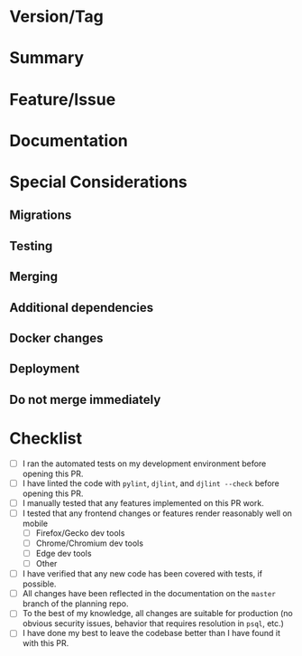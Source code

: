 # Version/Tag

# Summary

# Feature/Issue

# Documentation

# Special Considerations 
## Migrations

## Testing

## Merging

## Additional dependencies 

## Docker changes

## Deployment

## Do not merge immediately

# Checklist 
- [ ] I ran the automated tests on my development environment before opening this PR.
- [ ] I have linted the code with `pylint`, `djlint`, and `djlint --check` before opening this PR.
- [ ] I manually tested that any features implemented on this PR work.
- [ ] I tested that any frontend changes or features render reasonably well on mobile
  - [ ] Firefox/Gecko dev tools
  - [ ] Chrome/Chromium dev tools
  - [ ] Edge dev tools
  - [ ] Other
- [ ] I have verified that any new code has been covered with tests, if possible.
- [ ] All changes have been reflected in the documentation on the `master` branch of the planning repo.
- [ ] To the best of my knowledge, all changes are suitable for production (no obvious security issues, behavior that requires resolution in `psql`, etc.)
- [ ] I have done my best to leave the codebase better than I have found it with this PR.
